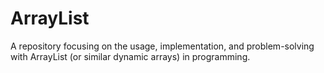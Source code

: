 # ArrayList
A repository focusing on the usage, implementation, and problem-solving with ArrayList (or similar dynamic arrays) in programming.
